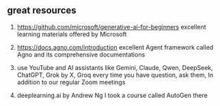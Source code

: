 ## great resources
1) https://github.com/microsoft/generative-ai-for-beginners
excellent learning materials offered by Microsoft

2) https://docs.agno.com/introduction
excellent Agent framework called Agno and its comprehensive documentations

3) use YouTube and AI assistants like 
Gemini, Claude, Qwen, DeepSeek, ChatGPT, Grok by X, Groq
every time you have question, ask them, 
In addition to our regular Zoom meetings

4) deeplearning.ai by Andrew Ng
I took a course called AutoGen there 